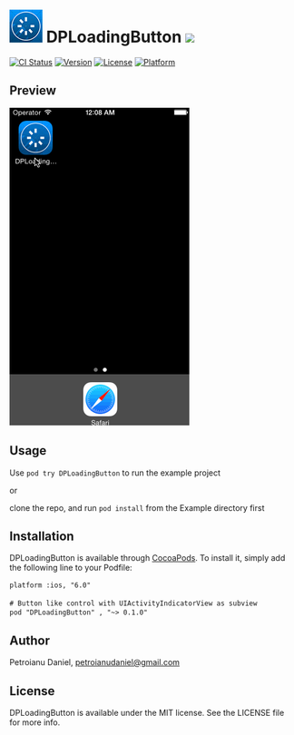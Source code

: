 <h1><img src="https://raw.githubusercontent.com/danielpetroianu/DPLoadingButton/master/Example/DPLoadingButton/Images.xcassets/AppIcon.appiconset/AppIcon29x29@2x.png" alt="DPLoadingButton"/> DPLoadingButton <img src="https://img.shields.io/badge/status-in_progres-red.svg?style=flat"/></h1>

[![CI Status](http://img.shields.io/travis/danielpetroianu/DPLoadingButton.svg?style=flat)](https://travis-ci.org/danielpetroianu/DPLoadingButton)
[![Version](https://img.shields.io/cocoapods/v/DPLoadingButton.svg?style=flat)](http://cocoadocs.org/docsets/DPLoadingButton)
[![License](https://img.shields.io/cocoapods/l/DPLoadingButton.svg?style=flat)](http://cocoadocs.org/docsets/DPLoadingButton)
[![Platform](https://img.shields.io/cocoapods/p/DPLoadingButton.svg?style=flat)](http://cocoadocs.org/docsets/DPLoadingButton)

## Preview

<img src="https://raw.githubusercontent.com/danielpetroianu/DPLoadingButton/master/Example/Screenshots/DPLoadingButton.gif" alt="DPLoadingButton Gif" />

## Usage

Use `pod try DPLoadingButton` to run the example project 

or

clone the repo, and run `pod install` from the Example directory first

## Installation

DPLoadingButton is available through [CocoaPods](http://cocoapods.org). To install
it, simply add the following line to your Podfile:

    platform :ios, "6.0"
    
    # Button like control with UIActivityIndicatorView as subview
    pod "DPLoadingButton" , "~> 0.1.0"

## Author

Petroianu Daniel, petroianudaniel@gmail.com

## License

DPLoadingButton is available under the MIT license. See the LICENSE file for more info.
